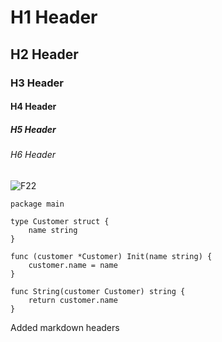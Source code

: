 # H1 Header #
## H2 Header ##
### H3 Header ###
#### H4 Header ####
##### H5 Header #####
###### H6 Header ######

![F22](https://github.com/user-attachments/assets/e42dd6aa-1eba-4bd9-b3a4-04388baba9b3)

``` golang
package main

type Customer struct {
	name string
}

func (customer *Customer) Init(name string) {
	customer.name = name
}

func String(customer Customer) string {
	return customer.name
}
``` 

Added markdown headers

